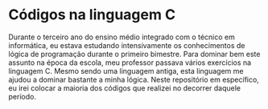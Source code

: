 # Códigos na linguagem C
Durante o terceiro ano do ensino médio integrado com o técnico em informática, eu estava estudando intensivamente os conhecimentos de lógica de programação durante o primeiro bimestre. Para dominar bem este assunto na época da escola, meu professor passava vários exercícios na linguagem C. Mesmo sendo uma linguagem antiga, esta linguagem me ajudou a dominar bastante a minha lógica. Neste repositório em específico, eu irei colocar a maioria dos códigos que realizei no decorrer daquele período.
